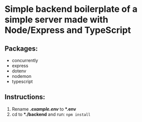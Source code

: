 # Simple backend boilerplate of a simple server made with Node/Express and TypeScript

## Packages:

- concurrently
- express
- dotenv
- nodemon
- typescript

## Instructions:

1. Rename **_.example.env_** to **\*.env**
2. cd to **\*./backend** and run: `npm install`
